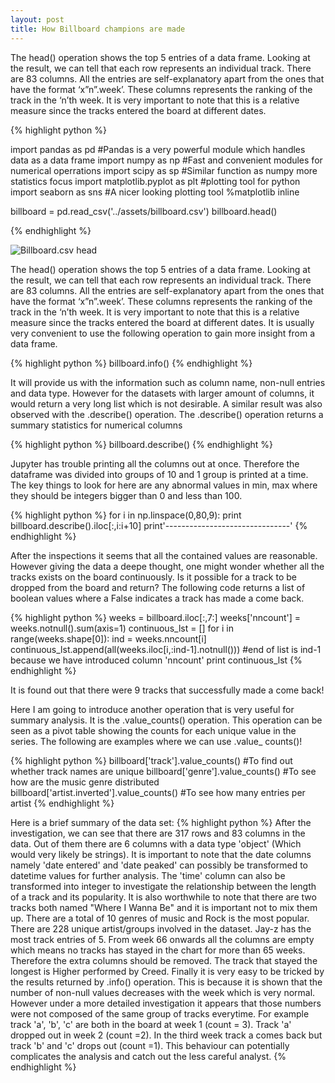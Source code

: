```yaml
---
layout: post
title: How Billboard champions are made
---
```


The head() operation shows the top 5 entries of a data frame. Looking at the result, we can tell that each row represents an individual track. There are 83 columns.  All the entries are self-explanatory apart from the ones that have the format ‘x”n”.week’.  These columns represents the ranking of the track in the ‘n’th week. It is very important to note that this is a relative measure since the tracks entered the board at different dates. 

{% highlight python %}

import pandas as pd #Pandas is a very powerful module which handles data as a data frame
import numpy as np #Fast and convenient modules for numerical operrations
import scipy as sp #Similar function as numpy more statistics focus
import matplotlib.pyplot as plt #plotting tool for python
import seaborn as sns #A nicer looking plotting tool
%matplotlib inline

billboard = pd.read_csv('../assets/billboard.csv')
billboard.head()

{% endhighlight %}


![Billboard.csv head](http://res.cloudinary.com/dexpzle9i/image/upload/v1477219542/Screen_Shot_2016-10-23_at_11.44.27_zun5vw.png)

The head() operation shows the top 5 entries of a data frame. Looking at the result, we can tell that each row represents an individual track. There are 83 columns.  All the entries are self-explanatory apart from the ones that have the format ‘x”n”.week’.  These columns represents the ranking of the track in the ‘n’th week. It is very important to note that this is a relative measure since the tracks entered the board at different dates. It is usually very convenient to use the following operation to gain more insight from a data frame.

{% highlight python %}
billboard.info()
{% endhighlight %}

It will provide us with the information such as column name, non-null entries and data type. However for the datasets with larger amount of columns, it would return a very long list which is not desirable. A similar result was also observed with the .describe() operation. The .describe() operation returns a summary statistics for numerical columns

{% highlight python %}
billboard.describe()
{% endhighlight %}

Jupyter has trouble printing all the columns out at once. Therefore the dataframe was divided into groups of 10 and 1 group is printed at a time. The key things to look for here are any abnormal values in min, max where they should be integers bigger than 0 and less than 100.


{% highlight python %}
for i in np.linspace(0,80,9):
    print billboard.describe().iloc[:,i:i+10]
    print'-------------------------------'
{% endhighlight %}

After the inspections it seems that all the contained values are reasonable. However giving the data a deepe thought, one might wonder whether all the tracks exists on the board continuously. Is it possible for a track to be dropped from the board and return? The following code returns a list of boolean values where a False indicates a track has made a come back.

{% highlight python %}
weeks = billboard.iloc[:,7:]
weeks['nncount'] = weeks.notnull().sum(axis=1)
continuous_lst = []
for i in range(weeks.shape[0]):
    ind = weeks.nncount[i]
    continuous_lst.append(all(weeks.iloc[i,:ind-1].notnull())) #end of list is ind-1 because we have introduced column 'nncount'
print continuous_lst
{% endhighlight %}

It is found out that there were 9 tracks that successfully made a come back!

Here I am going to introduce another operation that is very useful for summary analysis. It is the .value_counts() operation. This operation can be seen as a pivot table showing the counts for each unique value in the series. The following are examples where we can use .value_ counts()!

{% highlight python %}
billboard['track'].value_counts() #To find out whether track names are unique
billboard['genre'].value_counts() #To see how are the music genre distributed
billboard['artist.inverted'].value_counts() #To see how many entries per artist
{% endhighlight %}

Here is a brief summary of the data set:
{% highlight python %}
After the investigation, we can see that there are 317 rows and 83 columns in the data. Out of them there are 6 columns with a data type 'object' (Which would very likely be strings).  It is important to note that the date columns namely 'date entered' and 'date peaked' can possibly be transformed to datetime values for further analysis. The 'time' column can also be transformed into integer to investigate the relationship between the length of a track and its popularity. It is also worthwhile to note that there are two tracks both named "Where I Wanna Be" and it is important not to mix them up. There are a total of 10 genres of music and Rock is the most popular. There are 228 unique artist/groups involved in the dataset. Jay-z has the most track entries of 5. From week 66 onwards all the columns are empty which means no tracks has stayed in the chart for more than 65 weeks. Therefore the extra columns should be removed. The track that stayed the longest is Higher performed by Creed. Finally it is very easy to be tricked by the results returned by .info() operation. This is because it is shown that the number of non-null values decreases with the week which is very normal. However under a more detailed investigation it appears that those numbers were not composed of the same group of tracks everytime. For example track 'a', 'b', 'c' are both in the board at week 1 (count = 3). Track 'a' dropped out in week 2 (count =2). In the third week track a comes back but track 'b' and 'c' drops out (count =1). This behaviour can potentially complicates the analysis and catch out the less careful analyst.
{% endhighlight %}


